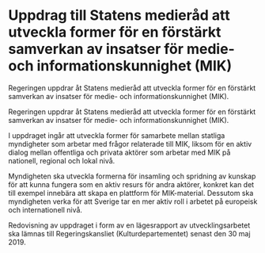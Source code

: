 # Uppdrag till Statens medieråd att utveckla former för en förstärkt samverkan av insatser för medie- och informationskunnighet (MIK)

Regeringen uppdrar åt Statens medieråd att utveckla former för en förstärkt samverkan av insatser för medie- och informationskunnighet (MIK).

Regeringen uppdrar åt Statens medieråd att utveckla former för en förstärkt samverkan av insatser för medie- och informationskunnighet (MIK).

I uppdraget ingår att utveckla former för samarbete mellan statliga myndigheter som arbetar med frågor relaterade till MIK, liksom för en aktiv dialog mellan offentliga och privata aktörer som arbetar med MIK på nationell, regional och lokal nivå.

Myndigheten ska utveckla formerna för insamling och spridning av kunskap för att kunna fungera som en aktiv resurs för andra aktörer, konkret kan det till exempel innebära att skapa en plattform för MIK-material. Dessutom ska myndigheten verka för att Sverige tar en mer aktiv roll i arbetet på europeisk och internationell nivå.

Redovisning av uppdraget i form av en lägesrapport av utvecklingsarbetet ska lämnas till Regeringskansliet (Kulturdepartementet) senast den 30 maj 2019.
